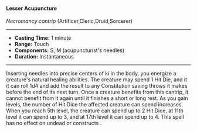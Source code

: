 #### Lesser Acupuncture
*Necromancy cantrip* (Artificer,Cleric,Druid,Sorcerer)
___
- **Casting Time:** 1 minute
- **Range:** Touch
- **Components:** S, M (acupuncturist's needles)
- **Duration:** Instantaneous
---
Inserting needles into precise centers of ki in the
body, you energize a creature's natural healing
abilities. The creature may spend 1 Hit Die, and it it
can roll 1d4 and add the result to any Constitution
saving throws it makes before the end of its next
turn. Once a creature benefits from this cantrip, it
cannot benefit from it again until it finishes a short
or long rest.
As you gain levels, the number of Hit Dice the
affected creature can spend increases. When you
reach 5th level, the creature can spend up to 2 Hit
Dice, at 11th level it can spend up to 3, and at 17th
level it can spend up to 4. This spell has no effect on
undead or constructs .
